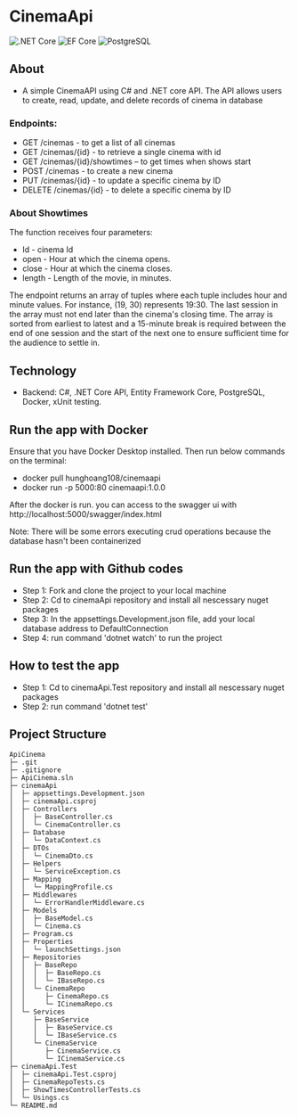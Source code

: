 # CinemaApi


![.NET Core](https://img.shields.io/badge/.NET%20Core-v.7-purple)
![EF Core](https://img.shields.io/badge/EF%20Core-v.7-cyan)
![PostgreSQL](https://img.shields.io/badge/PostgreSQL-v.14-drakblue)

## About
* A simple CinemaAPI using C# and .NET core API. The API allows users to create, read, update, and delete records of cinema in database

### Endpoints:
- GET /cinemas - to get a list of all cinemas
- GET /cinemas/{id} - to retrieve a single cinema with id
- GET /cinemas/{id}/showtimes – to get times when shows start
- POST /cinemas - to create a new cinema
- PUT /cinemas/{id} - to update a specific cinema by ID
- DELETE /cinemas/{id} - to delete a specific cinema by ID

### About Showtimes
The function receives four parameters:
- Id - cinema Id
- open - Hour at which the cinema opens.
- close - Hour at which the cinema closes.
- length - Length of the movie, in minutes.

The endpoint returns an array of tuples where each tuple includes hour and minute values. For instance, (19, 30) represents 19:30. 
The last session in the array must not end later than the cinema's closing time. 
The array is sorted from earliest to latest and a 15-minute break is required between the end of one session and the start of the next one to ensure sufficient time for the audience to settle in.


## Technology
* Backend: C#, .NET Core API, Entity Framework Core, PostgreSQL, Docker, xUnit testing. 

## Run the app with Docker
Ensure that you have Docker Desktop installed. Then run below commands on the terminal:
- docker pull hunghoang108/cinemaapi
- docker run -p 5000:80 cinemaapi:1.0.0

After the docker is run. you can access to the swagger ui with http://localhost:5000/swagger/index.html

Note: There will be some errors executing crud operations because the database hasn't been containerized

## Run the app with Github codes
- Step 1: Fork and clone the project to your local machine
- Step 2: Cd to cinemaApi repository and install all nescessary nuget packages
- Step 3: In the appsettings.Development.json file, add your local database address to DefaultConnection
- Step 4: run command 'dotnet watch' to run the project

## How to test the app
- Step 1: Cd to cinemaApi.Test repository and install all nescessary nuget packages
- Step 2: run command 'dotnet test'

## Project Structure
```
ApiCinema
├─ .git
├─ .gitignore
├─ ApiCinema.sln
├─ cinemaApi
│  ├─ appsettings.Development.json
│  ├─ cinemaApi.csproj
│  ├─ Controllers
│  │  ├─ BaseController.cs
│  │  └─ CinemaController.cs
│  ├─ Database
│  │  └─ DataContext.cs
│  ├─ DTOs
│  │  └─ CinemaDto.cs
│  ├─ Helpers
│  │  └─ ServiceException.cs
│  ├─ Mapping
│  │  └─ MappingProfile.cs
│  ├─ Middlewares
│  │  └─ ErrorHandlerMiddleware.cs
│  ├─ Models
│  │  ├─ BaseModel.cs
│  │  └─ Cinema.cs
│  ├─ Program.cs
│  ├─ Properties
│  │  └─ launchSettings.json
│  ├─ Repositories
│  │  ├─ BaseRepo
│  │  │  ├─ BaseRepo.cs
│  │  │  └─ IBaseRepo.cs
│  │  └─ CinemaRepo
│  │     ├─ CinemaRepo.cs
│  │     └─ ICinemaRepo.cs
│  └─ Services
│     ├─ BaseService
│     │  ├─ BaseService.cs
│     │  └─ IBaseService.cs
│     └─ CinemaService
│        ├─ CinemaService.cs
│        └─ ICinemaService.cs
├─ cinemaApi.Test
│  ├─ cinemaApi.Test.csproj
│  ├─ CinemaRepoTests.cs
│  ├─ ShowTimesControllerTests.cs
│  └─ Usings.cs
└─ README.md

```
